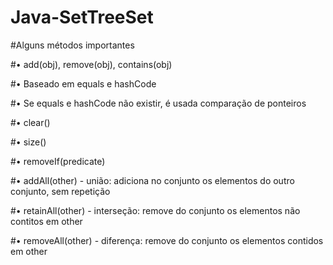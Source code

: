 # Java-SetTreeSet

#Alguns métodos importantes

#• add(obj), remove(obj), contains(obj)

#• Baseado em equals e hashCode

#• Se equals e hashCode não existir, é usada comparação de ponteiros

#• clear()

#• size()

#• removeIf(predicate)

#• addAll(other) - união: adiciona no conjunto os elementos do outro conjunto, sem repetição

#• retainAll(other) - interseção: remove do conjunto os elementos não contitos em other

#• removeAll(other) - diferença: remove do conjunto os elementos contidos em other
